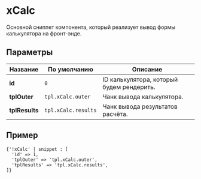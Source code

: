 # xCalc

Основной сниппет компонента, который реализует вывод формы калькулятора на фронт-энде.

## Параметры

| Название       | По умолчанию        | Описание                                  |
| -------------- | ------------------- | ----------------------------------------- |
| **id**         | `0`                 | ID калькулятора, который будем рендерить. |
| **tplOuter**   | `tpl.xCalc.outer`   | Чанк вывода калькулятора.                 |
| **tplResults** | `tpl.xCalc.results` | Чанк вывода результатов расчёта.          |

## Пример

```fenom
{'!xCalc' | snippet : [
  'id' => 1,
  'tplOuter' => 'tpl.xCalc.outer',
  'tplResults' => 'tpl.xCalc.results',
]}
```
